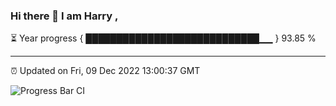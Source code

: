 ### Hi there 👋 I am Harry , 

⏳ Year progress { ████████████████████████████▁▁ } 93.85 %

---

⏰ Updated on Fri, 09 Dec 2022 13:00:37 GMT

![Progress Bar CI](https://github.com/duykhang68/duykhang68/workflows/Progress%20Bar%20CI/badge.svg)
